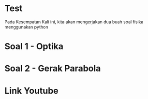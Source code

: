# Test
Pada Kesempatan Kali ini, kita akan mengerjakan dua buah soal fisika menggunakan python

# Soal 1 - Optika

# Soal 2 - Gerak Parabola

# Link Youtube 
